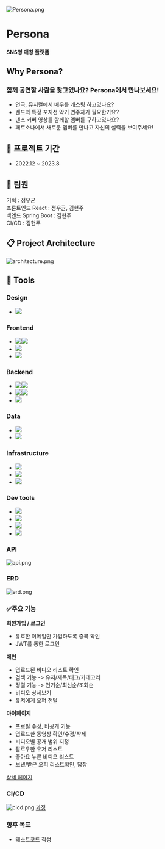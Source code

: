 ![Persona.png](img/Persona.png)
# Persona
#### **SNS형 매칭 플랫폼**  
  
    
      
      
## Why Persona?
### 함께 공연할 사람을 찾고있나요? Persona에서 만나보세요!
 
 
 - 연극, 뮤지컬에서 배우를 캐스팅 하고있나요?  
 - 밴드의 특정 포지션 악기 연주자가 필요한가요?  
 - 댄스 커버 영상를 함께할 멤버를 구하고있나요?  
 - 페르소나에서 새로운 멤버를 만나고 자신의 실력을 보여주세요!   



## :calendar: 프로젝트 기간
- 2022.12 ~ 2023.8  
  
  
  
## :runner: 팀원 
기획 : 정우균  
프론트엔드 React : 정우균, 김현주  
백엔드 Spring Boot : 김현주  
CI/CD : 김현주  



## :clipboard: Project Architecture
![architecture.png](img/architecture.png)  



## :wrench: Tools  


### Design  
- <img src="https://img.shields.io/badge/figma-%23F24E1E.svg?style=for-the-badge&logo=figma&logoColor=white">



### Frontend  
- <img src="https://img.shields.io/badge/react-%2320232a.svg?style=for-the-badge&logo=react&logoColor=%2361DAFB"><img src="https://img.shields.io/badge/18.2.0-515151?style=for-the-badge">  
- <img src="https://img.shields.io/badge/mobx-FF9955?style=for-the-badge&logo=mobx&logoColor=white">  
- <img src="https://img.shields.io/badge/axios-5A29E4?style=for-the-badge&logo=axios&logoColor=white">  


### Backend  
- <img src="https://img.shields.io/badge/springboot-6DB33F?style=for-the-badge&logo=springboot&logoColor=white"><img src="https://img.shields.io/badge/2.7.6-515151?style=for-the-badge">  
- <img src="https://img.shields.io/badge/java-%23ED8B00.svg?style=for-the-badge&logo=openjdk&logoColor=white"><img src="https://img.shields.io/badge/8-515151?style=for-the-badge">  
- <img src="https://img.shields.io/badge/JWT-black?style=for-the-badge&logo=JSON%20web%20tokens">  



### Data  
- <img src="https://img.shields.io/badge/mysql-4479A1?style=for-the-badge&logo=mysql&logoColor=white">  
- <img src="https://img.shields.io/badge/amazonrds-527FFF?style=for-the-badge&logo=amazonrds&logoColor=white">  



### Infrastructure  
- <img src="https://img.shields.io/badge/amazonaws-232F3E?style=for-the-badge&logo=amazonaws&logoColor=white">  
- <img src="https://img.shields.io/badge/terraform-844FBA?style=for-the-badge&logo=terraform&logoColor=white">  
- <img src="https://img.shields.io/badge/ansible-EE0000?style=for-the-badge&logo=ansible&logoColor=white">  

### Dev tools  
- <img src="https://img.shields.io/badge/Visual%20Studio%20Code-0078d7.svg?style=for-the-badge&logo=visual-studio-code&logoColor=white">  
- <img src="https://img.shields.io/badge/intellijidea-000000?style=for-the-badge&logo=intellijidea&logoColor=white">  
- <img src="https://img.shields.io/badge/github-181717?style=for-the-badge&logo=github&logoColor=white">  
- <img src="https://img.shields.io/badge/slack-4A154B?style=for-the-badge&logo=slack&logoColor=white">  



### API
![api.png](img/api.png)  



### ERD
![erd.png](img/erd.png)  



### :white_check_mark:주요 기능
**회원가입 / 로그인**
- 유효한 이메일만 가입하도록 중복 확인
- JWT를 통한 로그인

**메인**
- 업로드된 비디오 리스트 확인
- 검색 기능 -> 유저/제목/태그/카테고리
- 정렬 기능 -> 인기순/최신순/조회순
- 비디오 상세보기
- 유저에게 오퍼 전달

**마이페이지**
- 프로필 수정, 비공개 기능
- 업로드한 동영상 확인/수정/삭제
- 비디오별 공개 범위 지정
- 팔로우한 유저 리스트
- 좋아요 누른 비디오 리스트
- 보낸/받은 오퍼 리스트확인, 답장


[상세 페이지](https://www.notion.so/54758e6ba123461597073123e5012b80)  


### CI/CD
![cicd.png](img/cicd.png)
[과정](https://www.notion.so/Jenkins-215b52f1d4354d2fa522f9514773d8da)  



### 향후 목표
- 테스트코드 작성








































